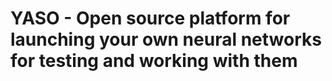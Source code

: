 # YASO - Open source platform for launching your own neural networks for testing and working with them
